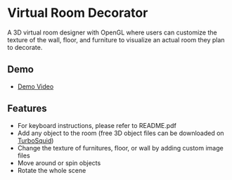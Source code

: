 # Virtual Room Decorator
A 3D virtual room designer with OpenGL where users can customize the texture of the wall, floor, and furniture to visualize an actual room they plan to decorate.

## Demo
* [Demo Video](https://drive.google.com/file/d/1ZeBs-yPKB4OAeqU_kJP3HStU8jZHQTpg/view?usp=sharing)

## Features
* For keyboard instructions, please refer to README.pdf
* Add any object to the room (free 3D object files can be downloaded on [TurboSquid](https://www.turbosquid.com/))
* Change the texture of furnitures, floor, or wall by adding custom image files
* Move around or spin objects
* Rotate the whole scene

